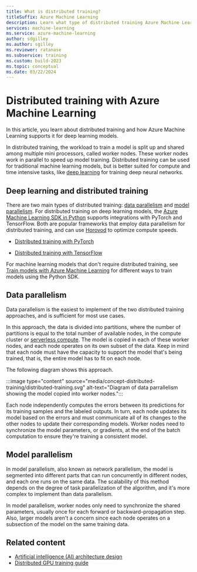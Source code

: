 ```yaml
---
title: What is distributed training?
titleSuffix: Azure Machine Learning
description: Learn what type of distributed training Azure Machine Learning supports and the open source framework integrations available for distributed training.
services: machine-learning
ms.service: azure-machine-learning
author: sdgilley
ms.author: sgilley
ms.reviewer: ratanase
ms.subservice: training
ms.custom: build-2023
ms.topic: conceptual
ms.date: 03/22/2024
---
```


# Distributed training with Azure Machine Learning

In this article, you learn about distributed training and how Azure Machine Learning supports it for deep learning models. 

In distributed training, the workload to train a model is split up and shared among multiple mini processors, called worker nodes. These worker nodes work in parallel to speed up model training. Distributed training can be used for traditional machine learning models, but is better suited for compute and time intensive tasks, like [deep learning](concept-deep-learning-vs-machine-learning.md) for training deep neural networks. 

## Deep learning and distributed training

There are two main types of distributed training: [data parallelism](#data-parallelism) and [model parallelism](#model-parallelism). For distributed training on deep learning models, the [Azure Machine Learning SDK in Python](/python/api/overview/azure/ml/intro) supports integrations with PyTorch and TensorFlow. Both are popular frameworks that employ data parallelism for distributed training, and can use [Horovod](https://horovod.readthedocs.io/en/latest/summary_include.html) to optimize compute speeds.

* [Distributed training with PyTorch](how-to-train-distributed-gpu.md#pytorch)

* [Distributed training with TensorFlow](how-to-train-distributed-gpu.md#tensorflow)

For machine learning models that don't require distributed training, see [Train models with Azure Machine Learning](concept-train-machine-learning-model.md#python-sdk) for different ways to train models using the Python SDK.

## Data parallelism

Data parallelism is the easiest to implement of the two distributed training approaches, and is sufficient for most use cases.

In this approach, the data is divided into partitions, where the number of partitions is equal to the total number of available nodes, in the compute cluster or [serverless compute](./how-to-use-serverless-compute.md). The model is copied in each of these worker nodes, and each node operates on its own subset of the data. Keep in mind that each node must have the capacity to support the model that's being trained, that is, the entire model has to fit on each node.

The following diagram shows this approach.

:::image type="content" source="media/concept-distributed-training/distributed-training.svg" alt-text="Diagram of data parrallelism showing the model copied into worker nodes.":::

Each node independently computes the errors between its predictions for its training samples and the labeled outputs. In turn, each node updates its model based on the errors and must communicate all of its changes to the other nodes to update their corresponding models. Worker nodes need to synchronize the model parameters, or gradients, at the end of the batch computation to ensure they're training a consistent model. 

## Model parallelism

In model parallelism, also known as network parallelism, the model is segmented into different parts that can run concurrently in different nodes, and each one runs on the same data. The scalability of this method depends on the degree of task parallelization of the algorithm, and it's more complex to implement than data parallelism. 

In model parallelism, worker nodes only need to synchronize the shared parameters, usually once for each forward or backward-propagation step. Also, larger models aren't a concern since each node operates on a subsection of the model on the same training data.

## Related content

* [Artificial intelligence (AI) architecture design](/azure/architecture/reference-architectures/ai/training-deep-learning)
* [Distributed GPU training guide](how-to-train-distributed-gpu.md)
